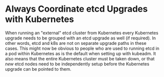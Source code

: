 # Always Coordinate etcd Upgrades with Kubernetes

When running an "external" etcd cluster from Kubernetes every Kubernetes
upgrade needs to be grouped with an etcd upgrade as well (if required).
In other words, etcd and k8s are not on separate upgrade paths in these
cases. This might now be obvious to people who are used to running etcd
in a pod within Kubernetes as is the default when setting up with
kubeadm. It also means that the entire Kubernetes cluster must be taken
down, or that *new* etcd nodes need to be independently setup before the
Kubernetes upgrade can be pointed to them.

